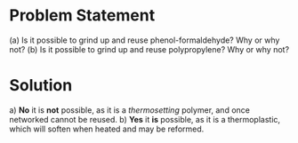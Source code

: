 # Problem Statement

(a) Is it possible to grind up and reuse phenol-formaldehyde? Why or why
    not?
(b) Is it possible to grind up and reuse polypropylene? Why or why not?

# Solution

a)  **No** it is **not** possible, as it is a *thermosetting* polymer,
    and once networked cannot be reused.
b)  **Yes** it **is** possible, as it is a thermoplastic, which will
    soften when heated and may be reformed.

